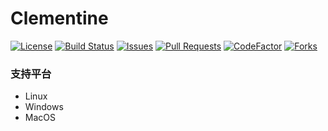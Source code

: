 # Clementine

[![License](https://img.shields.io/github/license/ShenMian/Clementine)](https://github.com/ShenMian/Clementine/blob/master/LICENSE)
[![Build Status](https://travis-ci.org/ShenMian/Clementine.svg?branch=master)](https://travis-ci.org/ShenMian/Clementine)
[![Issues](https://img.shields.io/github/issues/ShenMian/Clementine)](https://github.com/ShenMian/Clementine/issues)
[![Pull Requests](https://img.shields.io/github/issues-pr/ShenMian/Clementine)](https://github.com/ShenMian/Clementine/pulls)
[![CodeFactor](https://www.codefactor.io/repository/github/shenmian/clementine/badge)](https://www.codefactor.io/repository/github/shenmian/clementine)
[![Forks](https://img.shields.io/github/forks/ShenMian/Clementine)](https://github.com/ShenMian/Clementine/network/members)

### 支持平台
 - Linux
 - Windows
 - MacOS
